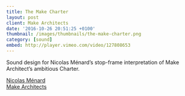 ```yaml
---
title: The Make Charter
layout: post
client: Make Architects
date: '2016-10-26 20:51:25 +0100'
thumbnail: /images/thumbnails/the-make-charter.png
category: [sound]
embed: http://player.vimeo.com/video/127808653
---
```


Sound design for Nicolas Ménard’s stop-frame interpretation of Make Architect’s ambitious Charter.

[Nicolas Ménard](http://www.nicolasmenard.com/)  
[Make Architects](http://www.makearchitects.com/)
